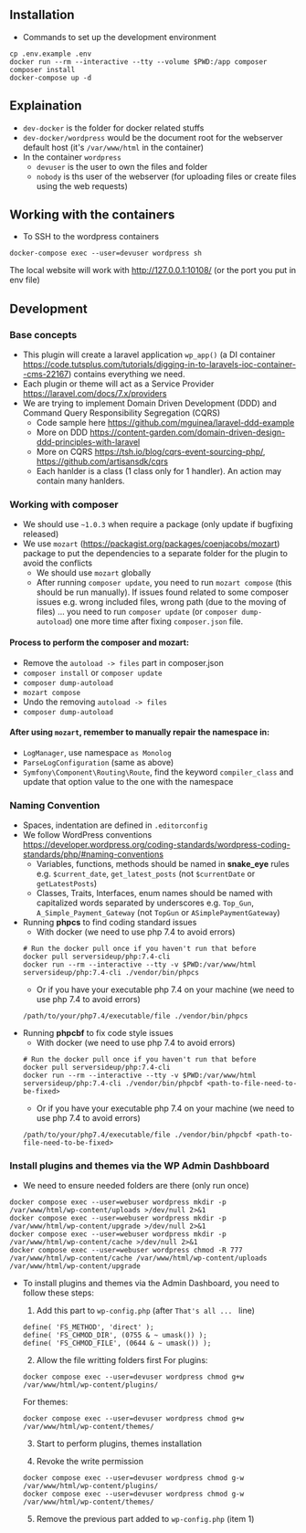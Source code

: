 ## Installation
- Commands to set up the development environment
```shell script
cp .env.example .env
docker run --rm --interactive --tty --volume $PWD:/app composer composer install
docker-compose up -d
```
## Explaination
- `dev-docker` is the folder for docker related stuffs
- `dev-docker/wordpress` would be the document root for the webserver default host (it's `/var/www/html` in the container)
- In the container `wordpress`
	- `devuser` is the user to own the files and folder
	- `nobody` is ths user of the webserver (for uploading files or create files using the web requests)

## Working with the containers
- To SSH to the wordpress containers
```
docker-compose exec --user=devuser wordpress sh
```

The local website will work with http://127.0.0.1:10108/ (or the port you put in env file)

## Development

### Base concepts
  - This plugin will create a laravel application `wp_app()` (a DI container https://code.tutsplus.com/tutorials/digging-in-to-laravels-ioc-container--cms-22167) contains everything we need.
  - Each plugin or theme will act as a Service Provider https://laravel.com/docs/7.x/providers
  - We are trying to implement Domain Driven Development (DDD) and Command Query Responsibility Segregation (CQRS)
    - Code sample here https://github.com/mguinea/laravel-ddd-example
    - More on DDD https://content-garden.com/domain-driven-design-ddd-principles-with-laravel
	- More on CQRS https://tsh.io/blog/cqrs-event-sourcing-php/, https://github.com/artisansdk/cqrs
    - Each hanlder is a class (1 class only for 1 handler). An action may contain many hanlders.

### Working with composer
- We should use `~1.0.3` when require a package (only update if bugfixing released)
- We use `mozart` (https://packagist.org/packages/coenjacobs/mozart) package to put the dependencies to a separate folder for the plugin to avoid the conflicts
  - We should use `mozart` globally
  - After running `composer update`, you need to run `mozart compose` (this should be run manually). If issues found related to some composer issues e.g. wrong included files, wrong path (due to the moving of files) ... you need to run `composer update` (or `composer dump-autoload`) one more time after fixing `composer.json` file.
#### Process to perform the composer and mozart:
  - Remove the `autoload -> files` part in composer.json
  - `composer install` or `composer update`
  - `composer dump-autoload`
  - `mozart compose`
  - Undo the removing `autoload -> files`
  - `composer dump-autoload`
#### After using `mozart`, remember to manually repair the namespace in:
  - `LogManager`, use namespace `as Monolog`
  - `ParseLogConfiguration` (same as above)
  - `Symfony\Component\Routing\Route`, find the keyword `compiler_class` and update that option value to the one with the namespace

### Naming Convention
- Spaces, indentation are defined in `.editorconfig`
- We follow WordPress conventions https://developer.wordpress.org/coding-standards/wordpress-coding-standards/php/#naming-conventions
	- Variables, functions, methods should be named in **snake_eye** rules e.g. `$current_date`, `get_latest_posts` (not `$currentDate` or `getLatestPosts`)
	- Classes, Traits, Interfaces, enum names should be named with capitalized words separated by underscores e.g. `Top_Gun`, `A_Simple_Payment_Gateway` (not `TopGun` or `ASimplePaymentGateway`)
- Running **phpcs** to find coding standard issues
	- With docker (we need to use php 7.4 to avoid errors)
	```shell script
	# Run the docker pull once if you haven't run that before
	docker pull serversideup/php:7.4-cli
	docker run --rm --interactive --tty -v $PWD:/var/www/html serversideup/php:7.4-cli ./vendor/bin/phpcs
	```
	- Or if you have your executable php 7.4 on your machine (we need to use php 7.4 to avoid errors)
	```shell script
	/path/to/your/php7.4/executable/file ./vendor/bin/phpcs
	```
- Running **phpcbf** to fix code style issues
	- With docker (we need to use php 7.4 to avoid errors)
	```shell script
	# Run the docker pull once if you haven't run that before
	docker pull serversideup/php:7.4-cli
	docker run --rm --interactive --tty -v $PWD:/var/www/html serversideup/php:7.4-cli ./vendor/bin/phpcbf <path-to-file-need-to-be-fixed>
	```
	- Or if you have your executable php 7.4 on your machine (we need to use php 7.4 to avoid errors)
	```shell script
	/path/to/your/php7.4/executable/file ./vendor/bin/phpcbf <path-to-file-need-to-be-fixed>
	```

### Install plugins and themes via the WP Admin Dashbboard
- We need to ensure needed folders are there (only run once)
```shell script
docker compose exec --user=webuser wordpress mkdir -p /var/www/html/wp-content/uploads >/dev/null 2>&1
docker compose exec --user=webuser wordpress mkdir -p /var/www/html/wp-content/upgrade >/dev/null 2>&1
docker compose exec --user=webuser wordpress mkdir -p /var/www/html/wp-content/cache >/dev/null 2>&1
docker compose exec --user=webuser wordpress chmod -R 777 /var/www/html/wp-content/cache /var/www/html/wp-content/uploads /var/www/html/wp-content/upgrade
```
- To install plugins and themes via the Admin Dashboard, you need to follow these steps:
	1. Add this part to `wp-config.php` (after `That's all ... ` line)
	```
	define( 'FS_METHOD', 'direct' );
	define( 'FS_CHMOD_DIR', (0755 & ~ umask()) );
	define( 'FS_CHMOD_FILE', (0644 & ~ umask()) );
	```
	2. Allow the file writting folders first
	For plugins:
	```shell script
	docker compose exec --user=devuser wordpress chmod g+w /var/www/html/wp-content/plugins/
	```

	For themes:
	```shell script
	docker compose exec --user=devuser wordpress chmod g+w /var/www/html/wp-content/themes/
	```

	3. Start to perform plugins, themes installation

	4. Revoke the write permission
	```shell script
	docker compose exec --user=devuser wordpress chmod g-w /var/www/html/wp-content/plugins/
	docker compose exec --user=devuser wordpress chmod g-w /var/www/html/wp-content/themes/
	```

	5. Remove the previous part added to `wp-config.php` (item 1)
